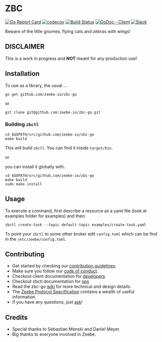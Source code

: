 # ZBC

[![Go Report Card](https://goreportcard.com/badge/github.com/zeebe-io/zbc-go)](https://goreportcard.com/report/github.com/zeebe-io/zbc-go)
[![codecov](https://codecov.io/gh/zeebe-io/zbc-go/branch/master/graph/badge.svg)](https://codecov.io/gh/zeebe-io/zbc-go)
[![Build Status](https://travis-ci.org/zeebe-io/zbc-go.svg?branch=master)](https://travis-ci.org/zeebe-io/zbc-go)
[![GoDoc - Client](http://godoc.org/github.com/zeebe-io/zbc-go/zbc?status.svg)](https://godoc.org/github.com/zeebe-io/zbc-go/zbc)
[![Slack](https://zeebe-slackin.herokuapp.com/badge.svg)](https://zeebe-slackin.herokuapp.com/)

Beware of the little gnomes, flying cats and zebras with wings!


## DISCLAIMER
This is a work in progress and **NOT** meant for any production use!


## Installation

To use as a library, the usual ...

```go get github.com/zeebe-io/zbc-go```

or

```git clone git@github.com:zeebe-io/zbc-go.git```

### Building ```zbctl```

```
cd $GOPATH/src/github.com/zeebe-io/zbc-go
make build
```
This will build ```zbctl```. You can find it inside ```target/bin```.

or

you can install it globally with.
```
cd $GOPATH/src/github.com/zeebe-io/zbc-go
make build
sudo make install
```


## Usage

To execute a command, first describe a resource as a yaml file (look at examples folder for examples) and then:

```
zbctl create-task --topic default-topic examples/create-task.yaml
```

To point your ```zbctl``` to some other broker edit ```config.toml``` which can be find in the ```/etc/zeebe/config.toml```.


## Contributing

  * Get started by checking our [contribution guidelines](https://github.com/zeebe-io/zbc-go/blob/master/CONTRIBUTING.md).
  * Make sure you follow our [code of conduct](https://github.com/zeebe-io/zbc-go/blob/master/CODE_OF_CONDUCT.md).
  * Checkout client documentation for [developers](http://godoc.org/github.com/zeebe-io/zbc-go/zbc)
  * Checkout zbctl documentation for [ops](http://godoc.org/github.com/zeebe-io/zbc-go/cmd)
  * Read the zbc-go [wiki](https://github.com/zeebe-io/zbc-go/wiki) for more technical and design details.
  * The [Zeebe Protocol Specification](http://www.zeebe.io/) contains a wealth of useful information.
  * If you have any questions, just [ask](https://github.com/zeebe-io/zbc-go/issues)!


## Credits
* Special thanks to Sebastian Menski and Daniel Meyer.
* Big thanks to everyone involved in Zeebe.
